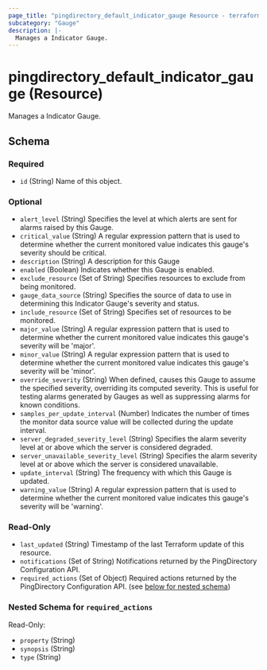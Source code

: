 ```yaml
---
page_title: "pingdirectory_default_indicator_gauge Resource - terraform-provider-pingdirectory"
subcategory: "Gauge"
description: |-
  Manages a Indicator Gauge.
---
```


# pingdirectory_default_indicator_gauge (Resource)

Manages a Indicator Gauge.



<!-- schema generated by tfplugindocs -->
## Schema

### Required

- `id` (String) Name of this object.

### Optional

- `alert_level` (String) Specifies the level at which alerts are sent for alarms raised by this Gauge.
- `critical_value` (String) A regular expression pattern that is used to determine whether the current monitored value indicates this gauge's severity should be critical.
- `description` (String) A description for this Gauge
- `enabled` (Boolean) Indicates whether this Gauge is enabled.
- `exclude_resource` (Set of String) Specifies resources to exclude from being monitored.
- `gauge_data_source` (String) Specifies the source of data to use in determining this Indicator Gauge's severity and status.
- `include_resource` (Set of String) Specifies set of resources to be monitored.
- `major_value` (String) A regular expression pattern that is used to determine whether the current monitored value indicates this gauge's severity will be 'major'.
- `minor_value` (String) A regular expression pattern that is used to determine whether the current monitored value indicates this gauge's severity will be 'minor'.
- `override_severity` (String) When defined, causes this Gauge to assume the specified severity, overriding its computed severity. This is useful for testing alarms generated by Gauges as well as suppressing alarms for known conditions.
- `samples_per_update_interval` (Number) Indicates the number of times the monitor data source value will be collected during the update interval.
- `server_degraded_severity_level` (String) Specifies the alarm severity level at or above which the server is considered degraded.
- `server_unavailable_severity_level` (String) Specifies the alarm severity level at or above which the server is considered unavailable.
- `update_interval` (String) The frequency with which this Gauge is updated.
- `warning_value` (String) A regular expression pattern that is used to determine whether the current monitored value indicates this gauge's severity will be 'warning'.

### Read-Only

- `last_updated` (String) Timestamp of the last Terraform update of this resource.
- `notifications` (Set of String) Notifications returned by the PingDirectory Configuration API.
- `required_actions` (Set of Object) Required actions returned by the PingDirectory Configuration API. (see [below for nested schema](#nestedatt--required_actions))

<a id="nestedatt--required_actions"></a>
### Nested Schema for `required_actions`

Read-Only:

- `property` (String)
- `synopsis` (String)
- `type` (String)



